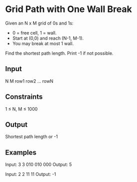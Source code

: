 # Grid Path with One Wall Break

Given an N x M grid of 0s and 1s:
- 0 = free cell, 1 = wall.
- Start at (0,0) and reach (N-1, M-1).
- You may break at most 1 wall.

Find the shortest path length. Print -1 if not possible.

## Input
N M
row1
row2
...
rowN

## Constraints
1 ≤ N, M ≤ 1000

## Output
Shortest path length or -1

## Examples
Input:
3 3
010
010
000
Output:
5

Input:
2 2
11
11
Output:
-1

